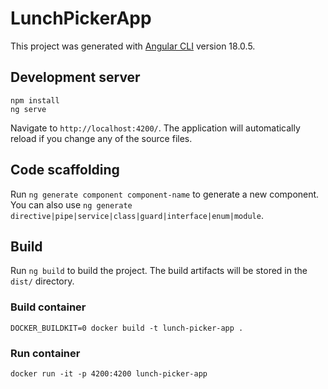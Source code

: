 # LunchPickerApp

This project was generated with [Angular CLI](https://github.com/angular/angular-cli) version 18.0.5.

## Development server

```
npm install
ng serve
```

Navigate to `http://localhost:4200/`. The application will automatically reload if you change any of the source files.

## Code scaffolding

Run `ng generate component component-name` to generate a new component. You can also use `ng generate directive|pipe|service|class|guard|interface|enum|module`.

## Build

Run `ng build` to build the project. The build artifacts will be stored in the `dist/` directory.

### Build container
```
DOCKER_BUILDKIT=0 docker build -t lunch-picker-app .
```

### Run container
```
docker run -it -p 4200:4200 lunch-picker-app
```
